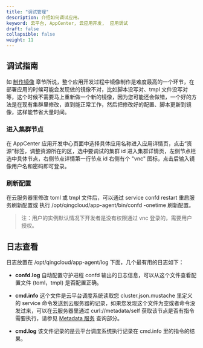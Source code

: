 ```yaml
---
title: "调试管理"
description: 介绍如何调试应用。
keyword: 云平台, AppCenter, 云应用开发,  应用调试
draft: false
collapsible: false
weight: 11
---
```


## 调试指南

如 [制作镜像](/appcenter/dev-platform/cluster-developer-guide/image-build/build) 章节所说，整个应用开发过程中镜像制作是难度最高的一个环节，在部署应用的时候可能会发现做的镜像不对，比如脚本没写对、tmpl 文件没写对等，这个时候不需要马上重新做一个新的镜像，因为您可能还会做错，一个好的方法是在现有集群里修改，直到能正常工作，然后把修改好的配置、脚本更新到镜像，这样能节省大量时间。

### 进入集群节点

在 AppCenter 应用开发中心页面中选择具体应用名称进入应用详情页，点击“资源”标签，调整资源所在的区，选中要调试的集群 id 进入集群详情页，左侧节点栏选中具体节点，右侧节点详情第一行节点 id 右侧有个 "vnc" 图标，点击后输入镜像用户名和密码即可登录。

### 刷新配置

在云服务器里修改 toml 或 tmpl 文件后，可以通过 service confd restart 重启服务刷新配置或 执行 /opt/qingcloud/app-agent/bin/confd -onetime 刷新配置。

> 注：用户的实例默认情况下开发者是没有权限通过 vnc 登录的，需要用户授权。

## 日志查看

日志放置在 /opt/qingcloud/app-agent/log 下面，几个最有用的日志如下：

- **confd.log**  自动配置守护进程 confd 输出的日志信息，可以从这个文件查看配置文件 (toml，tmpl) 是否配置正确。

- **cmd.info**  这个文件是云平台调度系统读取您 cluster.json.mustache 里定义的 service 命令发送到云服务器的记录，如果您发现这个文件为空或者命令没发过来，可以在云服务器里通过 curl://metadata/self 获取该节点是否有指令需要执行，请参见 [Metadata 服务](/appcenter/dev-platform/cluster-developer-guide/metadata/metadata-service) 查询部分。

- **cmd.log**  该文件记录的是云平台调度系统执行记录在 cmd.info 里的指令的结果。